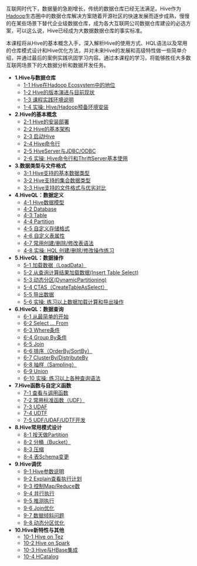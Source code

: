   互联网时代下，数据量的急剧增长，传统的数据仓库已经无法满足。Hive作为[Hadoop](http://www.dataguru.cn/article-1574-1.html?union_site=innerlink)生态圈中的数据仓库解决方案随着开源社区的快速发展而逐步成熟，慢慢的在某些场景下替代企业级数据仓库，成为各大互联网公司数据仓库建设的必选方案，可以这么说，Hive已经成为大数据数据仓库的事实标准。

​       本课程将从Hive的基本概念入手，深入解析Hive的使用方式、HQL语法以及常用的仓库模式设计和Hive优化方法，并对未来Hive的发展和高级特性做一些简单介绍，并通过最后的案例实践巩固学习内容。通过本课程的学习，将能够胜任大多数互联网场景下的大数据分析和数据开发任务。  

- **1.Hive与数据仓库**
  - [1-1 Hive在Hadoop Ecosystem中的地位]()
  - [1-2 Hive的版本演进与目前现状]()
  - [1-3 课程实践环境说明]()
  - [1-4 实操: Hive/Hadoop预备环境安装]()
- **2.Hive的基本概念**
  - [2-1 Hive的安装部署]()
  - [2-2 Hive的基本架构]()
  - [2-3 启动Hive]()
  - [2-4 Hive命令行]()
  - [2-5 HiveServer与JDBC/ODBC]()
  - [2-6 实操: Hive命令行和ThriftServer基本使用]()
- **3.数据类型与文件格式**
  - [3-1 Hive支持的基本数据类型]()
  - [3-2 Hive支持的集合数据类型]()
  - [3-3 Hive支持的文件格式与优劣对比]()
- **4.HiveQL：数据定义**
  - [4-1 Hive数据模型]()
  - [4-2 Database]()
  - [4-3 Table]()
  - [4-4 Partition]()
  - [4-5 自定义存储格式]()
  - [4-6 自定义表属性]()
  - [4-7 常用创建/删除/修改表语法]()
  - [4-8 实操: HQL 创建/删除/修改操作练习]()
- **5.HiveQL：数据操作**
  - [5-1 加载数据（LoadData）]()
  - [5-2 从查询计算结果加载数据(Insert Table Select)]()
  - [5-3 动态分区(DynamicPartitioning)]()
  - [5-4 CTAS（CreateTableAsSelect）]()
  - [5-5 导出数据]()
  - [5-6 实操: 练习以上数据加载计算和导出操作]()
- **6.HiveQL：数据查询**
  - [6-1 从最简单的开始]()
  - [6-2 Select … From]()
  - [6-3 Where条件]()
  - [6-4 Group By条件]()
  - [6-5 Join]()
  - [6-6 排序（OrderBy/SortBy）]()
  - [6-7 ClusterBy/DistributeBy]()
  - [6-8 抽样（Sampling）]()
  - [6-9 Union]()
  - [6-10 实操: 练习以上各种查询语法]()
- **7.Hive函数与自定义函数**
  - [7-1 查看与调用函数]()
  - [7-2 常用标准函数（UDF）]()
  - [7-3 UDAF]()
  - [7-4 UDTF]()
  - [7-5 UDF/UDAF/UDTF开发]()
- **8.Hive常用模式设计**
  - [8-1 按天做Partition]()
  - [8-2 分桶（Bucket）]()
  - [8-3 压缩]()
  - [8-4 表Schema变更]()
- **9.Hive调优**
  - [9-1 Hive参数说明]()
  - [9-2 Explain查看执行计划]()
  - [9-3 控制Map/Reduce数]()
  - [9-4 并行执行]()
  - [9-5 推测执行]()
  - [9-6 Join优化]()
  - [9-7 数据倾斜问题]()
  - [9-8 动态分区优化]()
- **10.Hive新特性与其他**
  - [10-1 Hive on Tez]()
  - [10-2 Hive on Spark]()
  - [10-3 Hive与HBase集成]()
  - [10-4 HCatalog]()